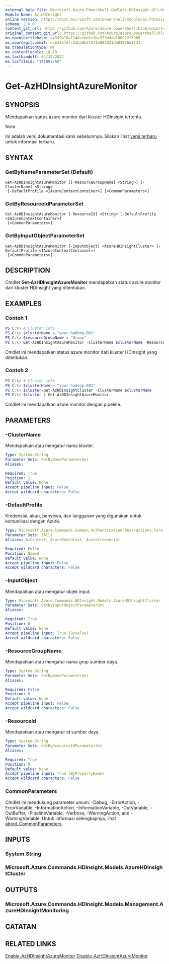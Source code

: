 ```yaml
---
external help file: Microsoft.Azure.PowerShell.Cmdlets.HDInsight.dll-Help.xml
Module Name: Az.HDInsight
online version: https://docs.microsoft.com/powershell/module/az.hdinsight/get-azhdinsightazuremonitor
schema: 2.0.0
content_git_url: https://github.com/Azure/azure-powershell/blob/main/src/HDInsight/HDInsight/help/Get-AzHDInsightAzureMonitor.md
original_content_git_url: https://github.com/Azure/azure-powershell/blob/main/src/HDInsight/HDInsight/help/Get-AzHDInsightAzureMonitor.md
ms.openlocfilehash: a4339410af14dacbdfe1bc973ddab186822f5966
ms.sourcegitcommit: dcb33efdfc53ba0b2f271e883021de84878d1f31
ms.translationtype: MT
ms.contentlocale: id-ID
ms.lasthandoff: 04/14/2022
ms.locfileid: "141802760"
---
```

# Get-AzHDInsightAzureMonitor

## SYNOPSIS
Mendapatkan status azure monitor dari kluster HDInsight tertentu.

> [!NOTE]
>Ini adalah versi dokumentasi kami sebelumnya. Silakan lihat [versi terbaru](/powershell/module/az.hdinsight/get-azhdinsightazuremonitor) untuk informasi terbaru.

## SYNTAX

### GetByNameParameterSet (Default)
```
Get-AzHDInsightAzureMonitor [[-ResourceGroupName] <String>] [-ClusterName] <String>
 [-DefaultProfile <IAzureContextContainer>] [<CommonParameters>]
```

### GetByResourceIdParameterSet
```
Get-AzHDInsightAzureMonitor [-ResourceId] <String> [-DefaultProfile <IAzureContextContainer>]
 [<CommonParameters>]
```

### GetByInputObjectParameterSet
```
Get-AzHDInsightAzureMonitor [-InputObject] <AzureHDInsightCluster> [-DefaultProfile <IAzureContextContainer>]
 [<CommonParameters>]
```

## DESCRIPTION
Cmdlet **Get-AzHDInsightAzureMonitor** mendapatkan status azure monitor dari kluster HDInsight yang ditentukan.

## EXAMPLES

### Contoh 1
```powershell
PS C:\> # Cluster info
PS C:\> $clusterName = "your-hadoop-001"
PS C:\> $resourceGroupName = "Group"
PS C:\> Get-AzHDInsightAzureMonitor -ClusterName $clusterName -ResourceGroup $resourceGroupName
```

Cmdlet ini mendapatkan status azure monitor dari kluster HDInsight yang ditentukan.

### Contoh 2
```powershell
PS C:\> # Cluster info
PS C:\> $clusterName = "your-hadoop-001"
PS C:\> $cluster=Get-AzHDInsightCluster -ClusterName $clusterName
PS C:\> $cluster | Get-AzHDInsightAzureMonitor
```

Cmdlet ini mendapatkan azure monitor dengan pipeline.

## PARAMETERS

### -ClusterName
Mendapatkan atau mengatur nama kluster.

```yaml
Type: System.String
Parameter Sets: GetByNameParameterSet
Aliases:

Required: True
Position: 1
Default value: None
Accept pipeline input: False
Accept wildcard characters: False
```

### -DefaultProfile
Kredensial, akun, penyewa, dan langganan yang digunakan untuk komunikasi dengan Azure.

```yaml
Type: Microsoft.Azure.Commands.Common.Authentication.Abstractions.Core.IAzureContextContainer
Parameter Sets: (All)
Aliases: AzContext, AzureRmContext, AzureCredential

Required: False
Position: Named
Default value: None
Accept pipeline input: False
Accept wildcard characters: False
```

### -InputObject
Mendapatkan atau mengatur objek input.

```yaml
Type: Microsoft.Azure.Commands.HDInsight.Models.AzureHDInsightCluster
Parameter Sets: GetByInputObjectParameterSet
Aliases:

Required: True
Position: 0
Default value: None
Accept pipeline input: True (ByValue)
Accept wildcard characters: False
```

### -ResourceGroupName
Mendapatkan atau mengatur nama grup sumber daya.

```yaml
Type: System.String
Parameter Sets: GetByNameParameterSet
Aliases:

Required: False
Position: 0
Default value: None
Accept pipeline input: False
Accept wildcard characters: False
```

### -ResourceId
Mendapatkan atau mengatur id sumber daya.

```yaml
Type: System.String
Parameter Sets: GetByResourceIdParameterSet
Aliases:

Required: True
Position: 0
Default value: None
Accept pipeline input: True (ByPropertyName)
Accept wildcard characters: False
```

### CommonParameters
Cmdlet ini mendukung parameter umum: -Debug, -ErrorAction, -ErrorVariable, -InformationAction, -InformationVariable, -OutVariable, -OutBuffer, -PipelineVariable, -Verbose, -WarningAction, and -WarningVariable. Untuk informasi selengkapnya, lihat [about_CommonParameters](http://go.microsoft.com/fwlink/?LinkID=113216).

## INPUTS

### System.String

### Microsoft.Azure.Commands.HDInsight.Models.AzureHDInsightCluster

## OUTPUTS

### Microsoft.Azure.Commands.HDInsight.Models.Management.AzureHDInsightMonitoring

## CATATAN

## RELATED LINKS

[Enable-AzHDInsightAzureMonitor](./Enable-AzHDInsightAzureMonitor.md)
 [Disable-AzHDInsightAzureMonitor](./Disable-AzHDInsightAzureMonitor.md)
